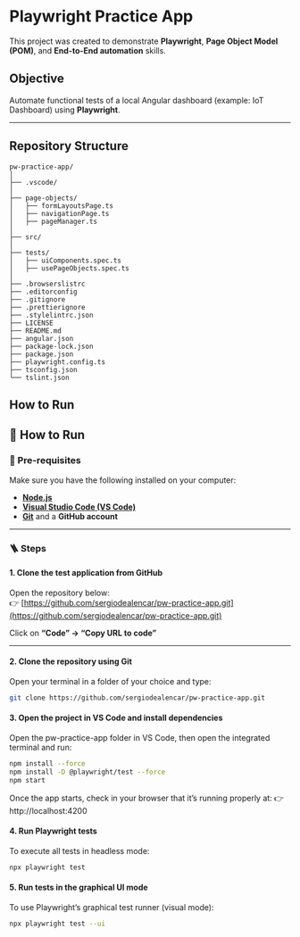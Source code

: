 # Playwright Practice App

This project was created to demonstrate **Playwright**, **Page Object Model (POM)**, and **End-to-End automation** skills.

## Objective

Automate functional tests of a local Angular dashboard (example: IoT Dashboard) using **Playwright**.

---

## Repository Structure

```
pw-practice-app/
│
├── .vscode/
│
├── page-objects/
│   ├── formLayoutsPage.ts
│   ├── navigationPage.ts
│   ├── pageManager.ts
│
├── src/
│
├── tests/
│   ├── uiComponents.spec.ts
│   ├── usePageObjects.spec.ts
│
├── .browserslistrc
├── .editorconfig
├── .gitignore
├── .prettierignore
├── .stylelintrc.json
├── LICENSE
├── README.md
├── angular.json
├── package-lock.json
├── package.json
├── playwright.config.ts
├── tsconfig.json
└── tslint.json
```


## How to Run

## 🚀 How to Run

### 🔧 Pre-requisites
Make sure you have the following installed on your computer:
- **[Node.js](https://nodejs.org)**
- **[Visual Studio Code (VS Code)](https://code.visualstudio.com)**
- **[Git](https://git-scm.com)** and a **GitHub account**

---

### 🪜 Steps

#### 1. Clone the test application from GitHub
Open the repository below:  
👉 [https://github.com/sergiodealencar/pw-practice-app.git](https://github.com/sergiodealencar/pw-practice-app.git)

Click on **“Code” → “Copy URL to code”**

---

#### 2. Clone the repository using Git
Open your terminal in a folder of your choice and type:
```bash
git clone https://github.com/sergiodealencar/pw-practice-app.git
```

#### 3. Open the project in VS Code and install dependencies

Open the pw-practice-app folder in VS Code, then open the integrated terminal and run:
```bash
npm install --force
npm install -D @playwright/test --force
npm start
```

Once the app starts, check in your browser that it’s running properly at:
👉 http://localhost:4200

#### 4. Run Playwright tests

To execute all tests in headless mode:
```bash
npx playwright test
```

#### 5. Run tests in the graphical UI mode

To use Playwright’s graphical test runner (visual mode):
```bash
npx playwright test --ui
```


